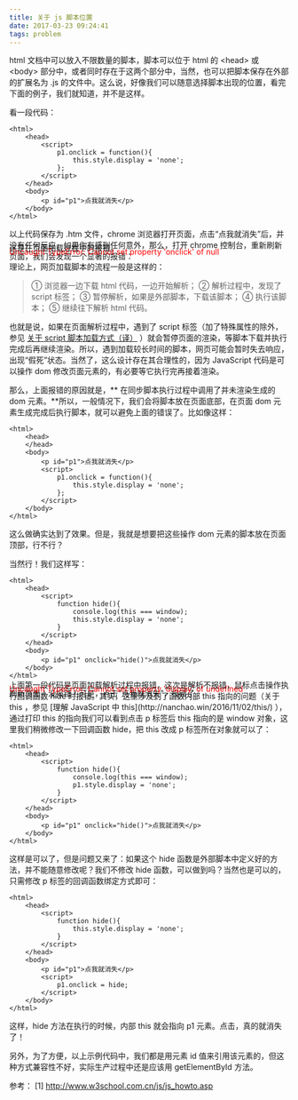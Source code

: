 ```yaml
---
title: 关于 js 脚本位置
date: 2017-03-23 09:24:41
tags: problem
---
```


html 文档中可以放入不限数量的脚本，脚本可以位于 html 的 &lt;head&gt; 或 &lt;body&gt; 部分中，或者同时存在于这两个部分中，当然，也可以把脚本保存在外部的扩展名为 .js 的文件中。这么说，好像我们可以随意选择脚本出现的位置，看完下面的例子，我们就知道，并不是这样。

<!-- more -->

看一段代码：

```
<html>
	<head>
		<script>
			p1.onclick = function(){
			    this.style.display = 'none';
			};
		</script>
	</head>
	<body>
		<p id="p1">点我就消失</p>
	</body>
</html>
```

以上代码保存为 .htm 文件，chrome 浏览器打开页面，点击“点我就消失”后，并没有任何反应，如果你有感到任何意外，那么，打开 chrome 控制台，重新刷新页面，我们会发现一个显著的报错：
<p style="color:red;margin-top:-40px;margin-bottom:-40px">
Uncaught TypeError: Cannot set property 'onclick' of null
<p>
这是在页面加载过程中的报错。

理论上，网页加载脚本的流程一般是这样的：
> ① 浏览器一边下载 html 代码，一边开始解析；
> ② 解析过程中，发现了 script 标签；
> ③ 暂停解析，如果是外部脚本，下载该脚本；
> ④ 执行该脚本；
> ⑤ 继续往下解析 html 代码。

也就是说，如果在页面解析过程中，遇到了 script 标签（加了特殊属性的除外，参见 [关于 script 脚本加载方式（译）](http://nanchao.win/2016/10/28/script/) ）就会暂停页面的渲染，等脚本下载并执行完成后再继续渲染。所以，遇到加载较长时间的脚本，网页可能会暂时失去响应，出现“假死”状态。当然了，这么设计存在其合理性的，因为 JavaScript 代码是可以操作 dom 修改页面元素的，有必要等它执行完再接着渲染。

那么，上面报错的原因就是，** 在同步脚本执行过程中调用了并未渲染生成的 dom 元素。**所以，一般情况下，我们会将脚本放在页面底部，在页面 dom 元素生成完成后执行脚本，就可以避免上面的错误了。比如像这样：

```
<html>
	<head>
	</head>
	<body>
		<p id="p1">点我就消失</p>
        <script>
			p1.onclick = function(){
			    this.style.display = 'none';
			};
		</script>
	</body>
</html>
```

这么做确实达到了效果。但是，我就是想要把这些操作 dom 元素的脚本放在页面顶部，行不行？

当然行！我们这样写：

```
<html>
	<head>
		<script>
			function hide(){
				console.log(this === window);
			    this.style.display = 'none';
			}
		</script>
	</head>
	<body>
		<p id="p1" onclick="hide()">点我就消失</p>
	</body>
</html>
```

刷新页面！没报错！可是，点击“点我就消失”，报错了：
<p style="color:red;margin-top:-40px;margin-bottom:-40px">
Uncaught TypeError: Cannot set property 'display' of undefined
<p>
上面第一段代码是页面加载解析过程中报错，这次是解析不报错，鼠标点击操作执行回调函数 hide 时报错。其实，这里涉及到了函数内部 this 指向的问题（关于 this ，参见 [理解 JavaScript 中 this](http://nanchao.win/2016/11/02/this/) ），通过打印 this 的指向我们可以看到点击 p 标签后 this 指向的是 window 对象，这里我们稍微修改一下回调函数 hide，把 this 改成 p 标签所在对象就可以了：

```
<html>
	<head>
		<script>
			function hide(){
				console.log(this === window);
			    p1.style.display = 'none';
			}
		</script>
	</head>
	<body>
		<p id="p1" onclick="hide()">点我就消失</p>
	</body>
</html>
```

这样是可以了，但是问题又来了：如果这个 hide 函数是外部脚本中定义好的方法，并不能随意修改呢？我们不修改 hide 函数，可以做到吗？当然也是可以的，只需修改 p 标签的回调函数绑定方式即可：

```
<html>
	<head>
		<script>
			function hide(){
			    this.style.display = 'none';
			}
		</script>
	</head>
	<body>
		<p id="p1">点我就消失</p>
		<script>
			p1.onclick = hide;
		</script>
	</body>
</html>
```

这样，hide 方法在执行的时候，内部 this 就会指向 p1 元素。点击，真的就消失了！

另外，为了方便，以上示例代码中，我们都是用元素 id 值来引用该元素的，但这种方式兼容性不好，实际生产过程中还是应该用 getElementById 方法。

参考：
[1] http://www.w3school.com.cn/js/js_howto.asp